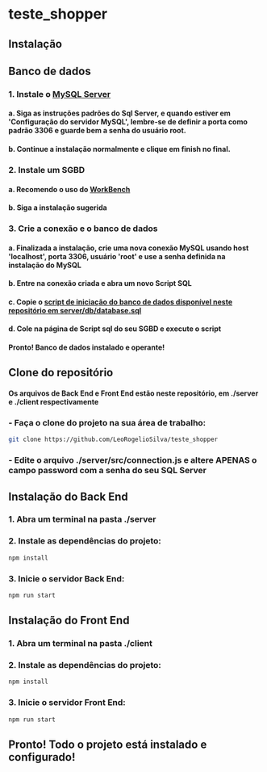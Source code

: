 # teste_shopper

## Instalação

## Banco de dados
### 1. Instale o <a href="https://dev.mysql.com/downloads/mysql/">MySQL Server</a>
#### a. Siga as instruções padrões do Sql Server, e quando estiver em 'Configuração do servidor MySQL', lembre-se de definir a porta como padrão 3306 e guarde bem a senha do usuário root.
#### b. Continue a instalação normalmente e clique em finish no final.
### 2. Instale um SGBD
#### a. Recomendo o uso do <a href="https://dev.mysql.com/downloads/workbench/">WorkBench</a>
#### b. Siga a instalação sugerida
### 3. Crie a conexão e o banco de dados
#### a. Finalizada a instalação, crie uma nova conexão MySQL usando host 'localhost', porta 3306, usuário 'root' e use a senha definida na instalação do MySQL
#### b. Entre na conexão criada e abra um novo Script SQL
#### c. Copie o <a href="https://github.com/LeoRogelioSilva/teste_shopper/blob/main/server/db/database.sql"> script de iniciação do banco de dados disponível neste repositório em server/db/database.sql</a>
#### d. Cole na página de Script sql do seu SGBD e execute o script

#### Pronto! Banco de dados instalado e operante!

## Clone do repositório
#### Os arquivos de Back End e Front End estão neste repositório, em ./server e ./client respectivamente
### - Faça o clone do projeto na sua área de trabalho: 
``` bash
git clone https://github.com/LeoRogelioSilva/teste_shopper
```

### - Edite o arquivo ./server/src/connection.js e altere APENAS o campo password com a senha do seu SQL Server

## Instalação do Back End
### 1. Abra um terminal na pasta ./server
### 2. Instale as dependências do projeto:
```bash
npm install
```
### 3. Inicie o servidor Back End:
```bash
npm run start
```

## Instalação do Front End
### 1. Abra um terminal na pasta ./client
### 2. Instale as dependências do projeto:
```bash
npm install
```
### 3. Inicie o servidor Front End:
```bash
npm run start
```

## Pronto! Todo o projeto está instalado e configurado!

